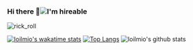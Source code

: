 ### Hi there 👋<img src="https://img.shields.io/badge/Hireable%20-Yes-blue.svg?style=plastic" alt="I'm hireable">
![rick_roll](https://media.giphy.com/media/AmHgqpGdXWsCs/giphy.gif)


[![Ioilmio's wakatime stats](https://github-readme-stats.vercel.app/api/wakatime?username=ioilmio)](https://github.com/ioilmio/github-readme-stats)
[![Top Langs](https://github-readme-stats.vercel.app/api/top-langs/?username=ioilmio)](https://github.com/ioilmio/github-readme-stats)
![Ioilmio's github stats](https://github-readme-stats.vercel.app/api?username=ioilmio)







